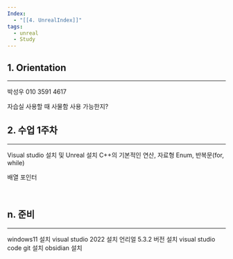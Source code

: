 ```yaml
---
Index:
  - "[[4. UnrealIndex]]"
tags:
  - unreal
  - Study
---
```

## 1. Orientation
---
박성우
010 3591 4617

자습실 사용할 때 사물함 사용 가능한지?
   
## 2. 수업 1주차
---
Visual studio 설치 및 Unreal 설치
C++의 기본적인 연산, 자료형
Enum, 반복문(for, while)

배열
포인터

   
## n. 준비
---
windows11 설치
visual studio 2022 설치
언리얼 5.3.2 버전 설치
visual studio code
git 설치
obsidian 설치
